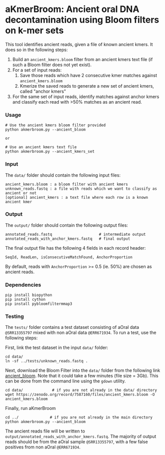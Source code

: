 # aKmerBroom: Ancient oral DNA decontamination using Bloom filters on k-mer sets

This tool identifies ancient reads, given a file of known ancient kmers. It does so in the following steps: 
1. Build an `ancient_kmers.bloom` filter from an ancient kmers text file (if such a Bloom filter does not yet exist).
2. For a set of input reads:
    1. Save those reads which have 2 consecutive kmer matches against `ancient_kmers.bloom`
    2. Kmerize the saved reads to generate a new set of ancient kmers, called "anchor kmers"
3. For the same set of input reads, identify matches against anchor kmers and classify each read with >50% matches as an ancient read.


### Usage
    # Use the ancient kmers bloom filter provided
    python akmerbroom.py --ancient_bloom

    or    

    # Use an ancient kmers text file 
    python akmerbroom.py --ancient_kmers_set

    


### Input

The `data/` folder should contain the following input files:

```
ancient_kmers.bloom : a bloom filter with ancient kmers
unknown_reads.fastq : a file with reads which we want to classify as ancient or not
[optional] ancient_kmers : a text file where each row is a known ancient kmer
```    

### Output 

The `output/` folder should contain the following output files:
```
annotated_reads.fastq                     # intermediate output
annotated_reads_with_anchor_kmers.fastq   # final output
```
The final output file has the following 4 fields in each record header: 
```
SeqId, ReadLen, isConsecutiveMatchFound, AnchorProportion
```   
By default, reads with `AnchorProportion` >= 0.5 (ie. 50%) are chosen as ancient reads. 


### Dependencies
```
pip install biopython
pip install cython
pip install pybloomfiltermmap3
```


### Testing
The `tests/` folder contains a test dataset consisting of aOral data `@SRR13355797` mixed with non aOral data `@ERR671934`. 
To run a test, use the following steps:

First, link the test dataset in the input `data/` folder: 
```
cd data/
ln -sf ../tests/unknown_reads.fastq .
```

Next, download the Bloom Filter into the `data/` folder from the following link
[ancient_bloom](https://zenodo.org/record/7587160/files/ancient_kmers.bloom?download=1). 
Note that it could take a few minutes (file size = 3Gb). 
This can be done from the command line using the `gdown` utility.
```
cd data/             # if you are not already in the data/ directory 
wget https://zenodo.org/record/7587160/files/ancient_kmers.bloom -O ancient_kmers.bloom
```


Finally, run aKmerBroom
```
cd ../              # if you are not already in the main directory
python akmerbroom.py --ancient_bloom
```

The ancient reads file will be written to `output/annotated_reads_with_anchor_kmers.fastq`. 
The majority of output reads should be from the aOral sample `@SRR13355797`, with a few false positives from non aOral `@ERR671934`.


